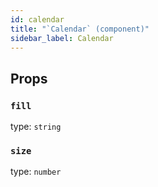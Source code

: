 ```yaml
---
id: calendar
title: "`Calendar` (component)"
sidebar_label: Calendar
---
```



Props
-----

### `fill`

type: `string`


### `size`

type: `number`

